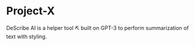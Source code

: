 # Project-X
DeScribe AI is a helper tool ⛏ built on GPT-3 to perform summarization of text with styling.
